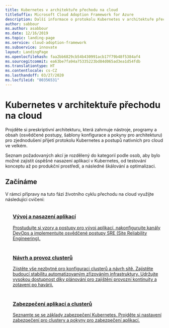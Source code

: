 ```yaml
---
title: Kubernetes v architektuře přechodu na cloud
titleSuffix: Microsoft Cloud Adoption Framework for Azure
description: Další informace o protokolu Kubernetes v architektuře přechodu na cloud
author: sabbour
ms.author: asabbour
ms.date: 12/16/2019
ms.topic: landing-page
ms.service: cloud-adoption-framework
ms.subservice: innovate
layout: LandingPage
ms.openlocfilehash: faa2bb6829cb54b430991acb17f79b48f5384af4
ms.sourcegitcommit: ea63be7fa94a75335223bd84d065ad3ea1d54fdb
ms.translationtype: HT
ms.contentlocale: cs-CZ
ms.lasthandoff: 03/27/2020
ms.locfileid: "80356531"
---
```

<!-- cSpell:ignore asabbour sabbour -->

# <a name="kubernetes-in-the-cloud-adoption-framework"></a>Kubernetes v architektuře přechodu na cloud

Projděte si preskriptivní architekturu, která zahrnuje nástroje, programy a obsah (osvědčené postupy, šablony konfigurace a pokyny pro architekturu) pro zjednodušení přijetí protokolu Kubernetes a postupů nativních pro cloud ve velkém.

Seznam požadovaných akcí je rozdělený do kategorií podle osob, aby bylo možné zajistit úspěšné nasazení aplikací v Kubernetes, od testování konceptu až po produkční prostředí, a následné škálování a optimalizaci.

## <a name="get-started"></a>Začínáme

V rámci přípravy na tuto fázi životního cyklu přechodu na cloud využijte následující cvičení:

<!-- markdownlint-disable MD033 -->

<ul class="panelContent cardsF">
    <li style="display: flex; flex-direction: column;">
        <a href="./application-development.md">
            <div class="cardSize">
                <div class="cardPadding" style="padding-bottom:10px;">
                    <div class="card" style="padding-bottom:10px;">
                        <div class="cardImageOuter">
                            <div class="cardImage">
                                <img alt="" src="../../_images/icons/1.png" data-linktype="external">
                            </div>
                        </div>
                        <div class="cardText" style="padding-left:0px;">
                            <h3>Vývoj a nasazení aplikací</h3>
Prostudujte si vzory a postupy pro vývoj aplikací, nakonfigurujte kanály DevOps a implementujte osvědčené postupy SRE (Site Reliability Engineering).
                        </div>
                    </div>
                </div>
            </div>
        </a>
    </li>
    <li style="display: flex; flex-direction: column;">
        <a href="./cluster-design-operations.md">
            <div class="cardSize">
                <div class="cardPadding" style="padding-bottom:10px;">
                    <div class="card" style="padding-bottom:10px;">
                        <div class="cardImageOuter">
                            <div class="cardImage">
                                <img alt="" src="../../_images/icons/2.png" data-linktype="external">
                            </div>
                        </div>
                        <div class="cardText" style="padding-left:0px;">
                            <h3>Návrh a provoz clusterů</h3>
Zjistěte vše nezbytné pro konfiguraci clusterů a návrh sítě. Zajistěte budoucí stabilitu automatizovaným zřizováním infrastruktury. Udržujte vysokou dostupnost díky plánování pro zajištění provozní kontinuity a zotavení po havárii.
                        </div>
                    </div>
                </div>
            </div>
        </a>
    </li>
    <li style="display: flex; flex-direction: column;">
        <a href="./cluster-application-security.md">
            <div class="cardSize">
                <div class="cardPadding" style="padding-bottom:10px;">
                    <div class="card" style="padding-bottom:10px;">
                        <div class="cardImageOuter">
                            <div class="cardImage">
                                <img alt="" src="../../_images/icons/3.png" data-linktype="external">
                            </div>
                        </div>
                        <div class="cardText" style="padding-left:0px;">
                            <h3>Zabezpečení aplikací a clusterů</h3>
Seznamte se se základy zabezpečení Kubernetes. Projděte si nastavení zabezpečení pro clustery a pokyny pro zabezpečení aplikací.
                        </div>
                    </div>
                </div>
            </div>
        </a>
    </li>
</ul>
<!-- markdownlint-enable MD033 -->
